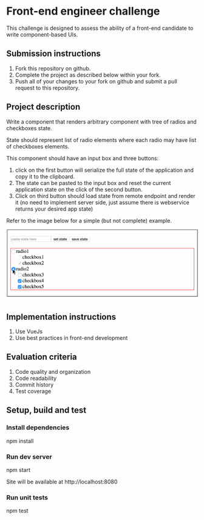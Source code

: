 Front-end engineer challenge
============================
This challenge is designed to assess the ability of a front-end candidate to write component-based UIs.

## Submission instructions
1. Fork this repository on github.
2. Complete the project as described below within your fork.
4. Push all of your changes to your fork on github and submit a pull request to this repository.

## Project description

Write a component that renders arbitrary component with tree of radios and checkboxes state.

State should represent list of radio elements where each radio may have list of checkboxes elements.

This component should have an input box and three buttons:
1. click on the first button will serialize the full state of the application and copy it to the clipboard.
2. The state can be pasted to the input box and reset the current application state on the click of the second button.
3. Click on third button should load state from remote endpoint and render it (no need to implement server side, just assume there is webservice returns your desired app state)

Refer to the image below for a simple (but not complete) example.

[![example](example.gif)](example.gif)

## Implementation instructions

1. Use VueJs
2. Use best practices in front-end development

## Evaluation criteria

1. Code quality and organization
2. Code readability
3. Commit history
4. Test coverage

## Setup, build and test

### Install dependencies

npm install

### Run dev server

npm start

Site will be available at http://localhost:8080

### Run unit tests

npm test
